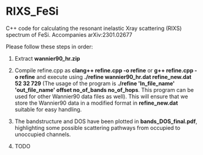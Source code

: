 # RIXS_FeSi
C++ code for calculating the resonant inelastic Xray scattering (RIXS) spectrum of FeSi. Accompanies arXiv:2301.02677

Please follow these steps in order:
1. Extract **wannier90_hr.zip**

2. Compile refine.cpp as
**clang++ refine.cpp -o refine** or **g++ refine.cpp -o refine** and execute using **./refine wannier90_hr.dat refine_new.dat 52 32 729** (The usage of the program is **./refine 'In_file_name' 'out_file_name' offset no_of_bands no_of_hops**. This program can be used for other Wannier90 data files as well). This will ensure that we store the Wannier90 data in a modified format in **refine_new.dat** suitable for easy handling.

3. The bandstructure and DOS have been plotted in **bands_DOS_final.pdf**, highlighting some possible scattering pathways from occupied to unoccupied channels.
4. TODO
